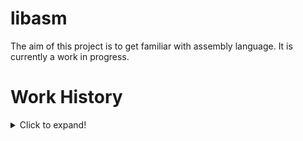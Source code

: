 # libasm
The aim of this project is to get familiar with assembly language. It is currently a work in progress.

# Work History
<details>
	<summary>Click to expand!</summary>
---

February 20th 2021 - Just starting the project and trying to get familiar with what assembly languages are and how to use them. For now, I'm just messing around and not coding anything yet. Got some books I need to read.

February 25th 2021 - Wrote a "Hello, World!" code. This stuff is very counter-intuitive, but I think it's starting to make some sense.

February 26th 2021 - More studying, a couple more tests, and I think I got enough of a grasp of the syntax to start writing the functions. I'm starting with a Makefile so I can link/compile them.

---
</details>
